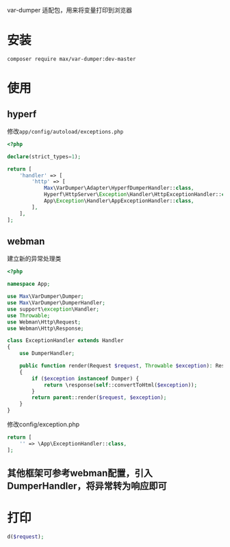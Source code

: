 var-dumper 适配包，用来将变量打印到浏览器

# 安装

```shell
composer require max/var-dumper:dev-master
```

# 使用

## hyperf

修改`app/config/autoload/exceptions.php`

```php
<?php

declare(strict_types=1);

return [
    'handler' => [
        'http' => [
            Max\VarDumper\Adapter\HyperfDumperHandler::class,
            Hyperf\HttpServer\Exception\Handler\HttpExceptionHandler::class,
            App\Exception\Handler\AppExceptionHandler::class,
        ],
    ],
];

```

## webman

建立新的异常处理类

```php
<?php

namespace App;

use Max\VarDumper\Dumper;
use Max\VarDumper\DumperHandler;
use support\exception\Handler;
use Throwable;
use Webman\Http\Request;
use Webman\Http\Response;

class ExceptionHandler extends Handler
{
    use DumperHandler;

    public function render(Request $request, Throwable $exception): Response
    {
        if ($exception instanceof Dumper) {
            return \response(self::convertToHtml($exception));
        }
        return parent::render($request, $exception);
    }
}

```

修改config/exception.php

```php
return [
    '' => \App\ExceptionHandler::class,
];
```

## 其他框架可参考webman配置，引入DumperHandler，将异常转为响应即可

# 打印

```php
d($request);
```
